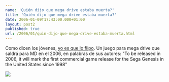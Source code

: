```yaml
---
name: 'Quién dijo que mega drive estaba muerta?'
title: 'Quién dijo que mega drive estaba muerta?'
date: 2006-01-09T17:43:00.000+01:00
layout: post2
published: true
url: /2006/01/quin-dijo-que-mega-drive-estaba-muerta.html
---
```


Como dicen los jóvenes, [yo es que lo flipo](http://dfg.the-underdogs.org/bp/index.html). Un juego para mega drive que saldrá para MD en el 2006, en palabras de sus autores: "To be released in 2006, it will mark the first commercial game release for the Sega Genesis in the United States since 1998"  
  
[![](http://dfg.the-underdogs.org/bp/images/bprince2.gif)](http://dfg.the-underdogs.org/bp/images/bprince2.gif)